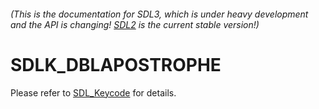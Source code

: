 ###### (This is the documentation for SDL3, which is under heavy development and the API is changing! [SDL2](https://wiki.libsdl.org/SDL2/) is the current stable version!)
# SDLK_DBLAPOSTROPHE

Please refer to [SDL_Keycode](SDL_Keycode) for details.

